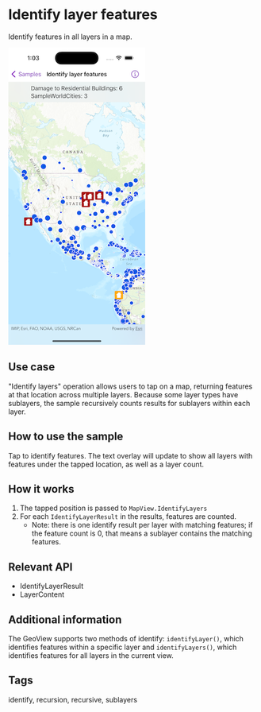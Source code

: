 # Identify layer features

Identify features in all layers in a map.

![Image of Identify layer features sample](identify-layer-features.png)

## Use case

"Identify layers" operation allows users to tap on a map, returning features at that location across multiple layers. Because some layer types have sublayers, the sample recursively counts results for sublayers within each layer.

## How to use the sample

Tap to identify features. The text overlay will update to show all layers with features under the tapped location, as well as a layer count.

## How it works

1. The tapped position is passed to `MapView.IdentifyLayers`
2. For each `IdentifyLayerResult` in the results, features are counted.
    * Note: there is one identify result per layer with matching features; if the feature count is 0, that means a sublayer contains the matching features.

## Relevant API

* IdentifyLayerResult
* LayerContent

## Additional information

The GeoView supports two methods of identify: `identifyLayer()`, which identifies features within a specific layer and `identifyLayers()`, which identifies features for all layers in the current view.

## Tags

identify, recursion, recursive, sublayers
